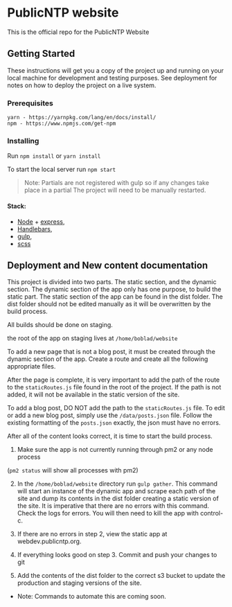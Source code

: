 # PublicNTP website
This is the official repo for the PublicNTP Website

## Getting Started

These instructions will get you a copy of the project up and running on your local machine for development and testing purposes. See deployment for notes on how to deploy the project on a live system.

### Prerequisites

```
yarn - https://yarnpkg.com/lang/en/docs/install/
npm - https://www.npmjs.com/get-npm
```

### Installing

Run `npm install` or `yarn install`

To start the local server run `npm start`

> Note:
> Partials are not registered with gulp so if any changes take place in a partial
> The project will need to be manually restarted.

#### Stack:
* [Node](https://nodejs.org/en/) + [express](https://expressjs.com),
* [Handlebars](https://handlebarsjs.com/),
* [gulp](https://gulpjs.com/),
* [scss](https://sass-lang.com/)



## Deployment and New content documentation

This project is divided into two parts. The static section, and the dynamic section.
The dynamic section of the app only has one purpose, to build the static part.
The static section of the app can be found in the dist folder. The dist folder should not be edited manually as it will be overwritten by the build process.

All builds should be done on staging.

the root of the app on staging lives at `/home/boblad/website`

To add a new page that is not a blog post, it must be created through the dynamic section of the app. Create a route and create all the following appropriate files.

After the page is complete, it is very important to add the path of the route to the `staticRoutes.js` file found in the root of the project. If the path is not added, it will not be available in the static version of the site.

To add a blog post, DO NOT add the path to the `staticRoutes.js` file. To edit or add a new blog post, simply use the `/data/posts.json` file. Follow the existing formatting of the `posts.json` exactly, the json must have no errors.

After all of the content looks correct, it is time to start the build process.

1. Make sure the app is not currently running through pm2 or any node process

  (`pm2 status` will show all processes with pm2)

2. In the `/home/boblad/website` directory run `gulp gather`. This command will start an instance of the dynamic app and scrape each path of the site and dump its contents in the dist folder creating a static version of the site. It is imperative that there are no errors with this command. Check the logs for errors. You will then need to kill the app with control-c.

3. If there are no errors in step 2, view the static app at webdev.publicntp.org.

4. If everything looks good on step 3. Commit and push your changes to git

5. Add the contents of the dist folder to the correct s3 bucket to update the production and staging versions of the site.
  * Note: Commands to automate this are coming soon.
